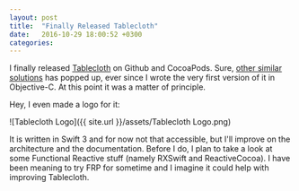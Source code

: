 ```yaml
---
layout: post
title:  "Finally Released Tablecloth"
date:   2016-10-29 18:00:52 +0300
categories:
---
```


I finally released [Tablecloth](https://github.com/erdemtu/Tablecloth)
on Github and CocoaPods. Sure,
[other similar solutions](http://erdemtu.com/2015/10/24/handling-uitableview-objects.html)
has popped up, ever since I wrote the very first version of it in Objective-C.
At this point it was a matter of principle.

Hey, I even made a logo for it:

![Tablecloth Logo]({{ site.url }}/assets/Tablecloth Logo.png)

It is written in Swift 3 and for now not that accessible, but I'll improve
on the architecture and the documentation. Before I do, I plan to take a look at
some Functional Reactive stuff (namely RXSwift and ReactiveCocoa).
I have been meaning to try FRP for sometime and I imagine it could help with
improving Tablecloth. 

